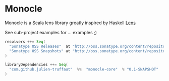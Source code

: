 Monocle
=======

Monocle is a Scala lens library greatly inspired by Haskell [Lens](https://github.com/ekmett/lens)

See sub-project examples for ... examples ;)


```scala
resolvers ++= Seq(
  "Sonatype OSS Releases"  at "http://oss.sonatype.org/content/repositories/releases/",
  "Sonatype OSS Snapshots" at "http://oss.sonatype.org/content/repositories/snapshots/"
)

libraryDependencies ++= Seq(
  "com.github.julien-truffaut"  %%  "monocle-core"  % "0.1-SNAPSHOT"
)
```